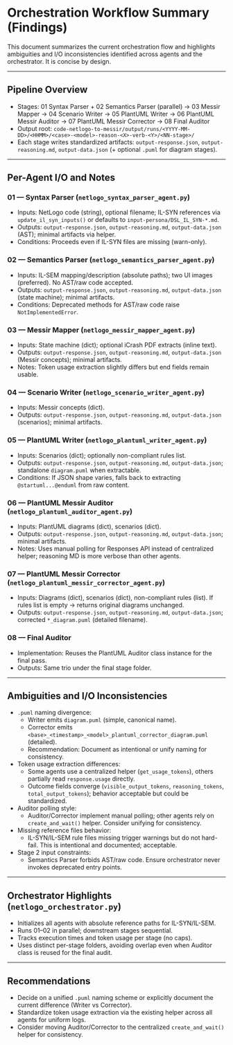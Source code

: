 # Orchestration Workflow Summary (Findings)

This document summarizes the current orchestration flow and highlights ambiguities and I/O inconsistencies identified across agents and the orchestrator. It is concise by design.

---

## Pipeline Overview
- Stages: 01 Syntax Parser + 02 Semantics Parser (parallel) → 03 Messir Mapper → 04 Scenario Writer → 05 PlantUML Writer → 06 PlantUML Messir Auditor → 07 PlantUML Messir Corrector → 08 Final Auditor
- Output root: `code-netlogo-to-messir/output/runs/<YYYY-MM-DD>/<HHMM>/<case>-<model>-reason-<X>-verb-<Y>/<NN-stage>/`
- Each stage writes standardized artifacts: `output-response.json`, `output-reasoning.md`, `output-data.json` (+ optional `.puml` for diagram stages).

---

## Per-Agent I/O and Notes

### 01 — Syntax Parser (`netlogo_syntax_parser_agent.py`)
- Inputs: NetLogo code (string), optional filename; IL-SYN references via `update_il_syn_inputs()` or defaults to `input-persona/DSL_IL_SYN-*.md`.
- Outputs: `output-response.json`, `output-reasoning.md`, `output-data.json` (AST); minimal artifacts via helper.
- Conditions: Proceeds even if IL-SYN files are missing (warn-only).

### 02 — Semantics Parser (`netlogo_semantics_parser_agent.py`)
- Inputs: IL-SEM mapping/description (absolute paths); two UI images (preferred). No AST/raw code accepted.
- Outputs: `output-response.json`, `output-reasoning.md`, `output-data.json` (state machine); minimal artifacts.
- Conditions: Deprecated methods for AST/raw code raise `NotImplementedError`.

### 03 — Messir Mapper (`netlogo_messir_mapper_agent.py`)
- Inputs: State machine (dict); optional iCrash PDF extracts (inline text).
- Outputs: `output-response.json`, `output-reasoning.md`, `output-data.json` (Messir concepts); minimal artifacts.
- Notes: Token usage extraction slightly differs but end fields remain usable.

### 04 — Scenario Writer (`netlogo_scenario_writer_agent.py`)
- Inputs: Messir concepts (dict).
- Outputs: `output-response.json`, `output-reasoning.md`, `output-data.json` (scenarios); minimal artifacts.

### 05 — PlantUML Writer (`netlogo_plantuml_writer_agent.py`)
- Inputs: Scenarios (dict); optionally non-compliant rules list.
- Outputs: `output-response.json`, `output-reasoning.md`, `output-data.json`; standalone `diagram.puml` when extractable.
- Conditions: If JSON shape varies, falls back to extracting `@startuml...@enduml` from raw content.

### 06 — PlantUML Messir Auditor (`netlogo_plantuml_auditor_agent.py`)
- Inputs: PlantUML diagrams (dict), scenarios (dict).
- Outputs: `output-response.json`, `output-reasoning.md`, `output-data.json`; minimal artifacts.
- Notes: Uses manual polling for Responses API instead of centralized helper; reasoning MD is more verbose than other agents.

### 07 — PlantUML Messir Corrector (`netlogo_plantuml_messir_corrector_agent.py`)
- Inputs: Diagrams (dict), scenarios (dict), non-compliant rules (list). If rules list is empty → returns original diagrams unchanged.
- Outputs: `output-response.json`, `output-reasoning.md`, `output-data.json`; corrected `*_diagram.puml` (detailed filename).

### 08 — Final Auditor
- Implementation: Reuses the PlantUML Auditor class instance for the final pass.
- Outputs: Same trio under the final stage folder.

---

## Ambiguities and I/O Inconsistencies
- `.puml` naming divergence:
  - Writer emits `diagram.puml` (simple, canonical name).
  - Corrector emits `<base>_<timestamp>_<model>_plantuml_corrector_diagram.puml` (detailed).
  - Recommendation: Document as intentional or unify naming for consistency.
- Token usage extraction differences:
  - Some agents use a centralized helper (`get_usage_tokens`), others partially read `response.usage` directly.
  - Outcome fields converge (`visible_output_tokens`, `reasoning_tokens`, `total_output_tokens`); behavior acceptable but could be standardized.
- Auditor polling style:
  - Auditor/Corrector implement manual polling; other agents rely on `create_and_wait()` helper. Consider unifying for consistency.
- Missing reference files behavior:
  - IL-SYN/IL-SEM rule files missing trigger warnings but do not hard-fail. This is intentional and documented; acceptable.
- Stage 2 input constraints:
  - Semantics Parser forbids AST/raw code. Ensure orchestrator never invokes deprecated entry points.

---

## Orchestrator Highlights (`netlogo_orchestrator.py`)
- Initializes all agents with absolute reference paths for IL-SYN/IL-SEM.
- Runs 01–02 in parallel; downstream stages sequential.
- Tracks execution times and token usage per stage (no caps).
- Uses distinct per-stage folders, avoiding overlap even when Auditor class is reused for the final audit.

---

## Recommendations
- Decide on a unified `.puml` naming scheme or explicitly document the current difference (Writer vs Corrector).
- Standardize token usage extraction via the existing helper across all agents for uniform logs.
- Consider moving Auditor/Corrector to the centralized `create_and_wait()` helper for consistency.
